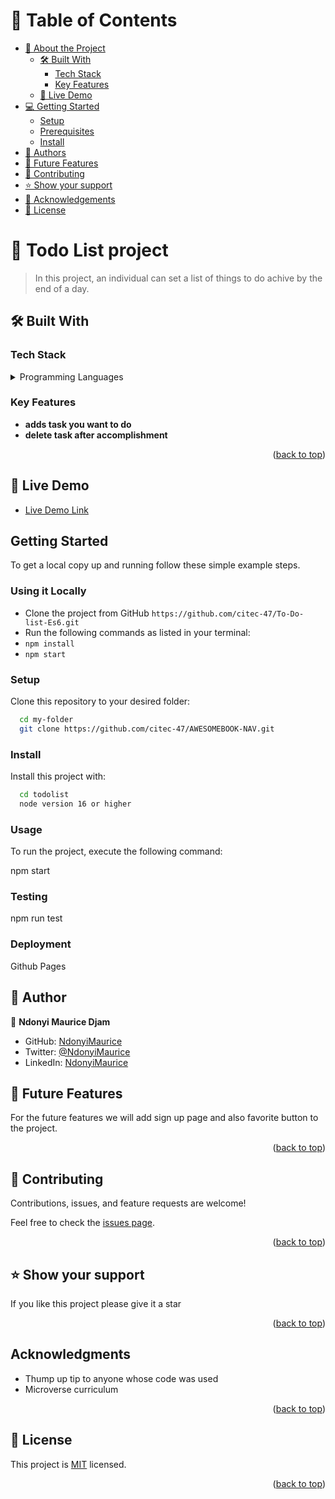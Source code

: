 <a name="readme-top"></a>

<!--
HOW TO USE:
This is an example of how you may give instructions on setting up your project locally.

Modify this file to match your project and remove sections that don't apply.

REQUIRED SECTIONS:
- Table of Contents
- About the Project
  - Built With
  - Live Demo
- Getting Started
- Authors
- Future Features
- Contributing
- Show your support
- Acknowledgements
- License

OPTIONAL SECTIONS:
- FAQ

After you're finished please remove all the comments and instructions!
-->

<!-- TABLE OF CONTENTS -->

# 📗 Table of Contents

- [📖 About the Project](#about-project)
  - [🛠 Built With](#built-with)
    - [Tech Stack](#tech-stack)
    - [Key Features](#key-features)
  - [🚀 Live Demo](#live-demo)
- [💻 Getting Started](#getting-started)
  - [Setup](#setup)
  - [Prerequisites](#prerequisites)
  - [Install](#install)
- [👥 Authors](#authors)
- [🔭 Future Features](#future-features)
- [🤝 Contributing](#contributing)
- [⭐️ Show your support](#support)
- [🙏 Acknowledgements](#acknowledgements)
- [📝 License](#license)


<!-- PROJECT DESCRIPTION -->

# 📖 Todo List project<a name="about-project"></a>

> In this project, an individual can set a list of things to do achive by the end of a day.

## 🛠 Built With <a name="built-with"></a>

### Tech Stack <a name="tech-stack"></a>

<details>
  <summary>Programming Languages</summary>
  <ul>
    <li>Html</li>
    <li>Css</li>
    <li>JavaScript</li>
  </ul>
</details>

<!-- Features -->

### Key Features <a name="key-features"></a>


- **adds task you want to do**
- **delete task after accomplishment**

<p align="right">(<a href="#readme-top">back to top</a>)</p>


## 🚀 Live Demo <a name="live-demo"></a>

- [Live Demo Link](https://citec-47.github.io/AWESOMEBOOK-NAV/)

<!-- GETTING STARTED -->

## Getting Started

To get a local copy up and running follow these simple example steps.

### Using it Locally

- Clone the project from GitHub `https://github.com/citec-47/To-Do-list-Es6.git`
- Run the following commands as listed in your terminal:
- `npm install`
- `npm start`

### Setup

Clone this repository to your desired folder:


```sh
  cd my-folder
  git clone https://github.com/citec-47/AWESOMEBOOK-NAV.git
```


### Install

Install this project with:


```sh
  cd todolist
  node version 16 or higher
```
### Usage
To run the project, execute the following command:

npm start
### Testing

 npm run test


### Deployment

Github Pages

<!--
Example:

```sh

```
 -->

## 👥 Author <a name="author"></a>


👤 **Ndonyi Maurice Djam**

- GitHub: [NdonyiMaurice](https://github.com/citec-47)
- Twitter: [@NdonyiMaurice](https://twitter.com/Ndonyi4)
- LinkedIn: [NdonyiMaurice](https://www.linkedin.com/in/ndonyi-maurice-b5b49b22b/)

<!-- FUTURE FEATURES -->

## 🔭 Future Features <a name="future-features"></a>

For the future features we will add sign up page and also favorite button to the project.

<p align="right">(<a href="#readme-top">back to top</a>)</p>

<!-- CONTRIBUTING -->

## 🤝 Contributing <a name="contributing"></a>

Contributions, issues, and feature requests are welcome!

Feel free to check the [issues page](https://github.com/citec-47/live-demo/issues/2).

<p align="right">(<a href="#readme-top">back to top</a>)</p>

<!-- SUPPORT -->

## ⭐️ Show your support <a name="support"></a>


If you like this project please give it a star

<p align="right">(<a href="#readme-top">back to top</a>)</p>

<!-- ACKNOWLEDGEMENTS -->
## Acknowledgments

- Thump up tip to anyone whose code was used
- Microverse curriculum


<p align="right">(<a href="#readme-top">back to top</a>)</p>

## 📝 License <a name="license"></a>

This project is [MIT](./LICENSE.md) licensed.
<p align="right">(<a href="#readme-top">back to top</a>)</p>
